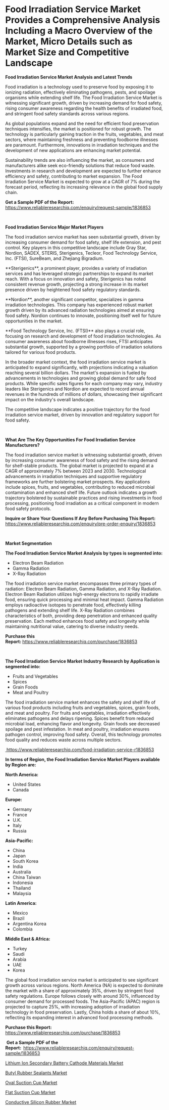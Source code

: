 <p><h1>Food Irradiation Service Market Provides a Comprehensive Analysis Including a Macro Overview of the Market, Micro Details such as Market Size and Competitive Landscape</h1></p><p><strong>Food Irradiation Service Market Analysis and Latest Trends</strong></p>
<p><p>Food irradiation is a technology used to preserve food by exposing it to ionizing radiation, effectively eliminating pathogens, pests, and spoilage organisms while extending shelf life. The Food Irradiation Service Market is witnessing significant growth, driven by increasing demand for food safety, rising consumer awareness regarding the health benefits of irradiated food, and stringent food safety standards across various regions. </p><p>As global populations expand and the need for efficient food preservation techniques intensifies, the market is positioned for robust growth. The technology is particularly gaining traction in the fruits, vegetables, and meat sectors, where maintaining freshness and preventing foodborne illnesses are paramount. Furthermore, innovations in irradiation techniques and the development of new applications are enhancing market potential.</p><p>Sustainability trends are also influencing the market, as consumers and manufacturers alike seek eco-friendly solutions that reduce food waste. Investments in research and development are expected to further enhance efficiency and safety, contributing to market expansion. The Food Irradiation Service Market is expected to grow at a CAGR of 7% during the forecast period, reflecting its increasing relevance in the global food supply chain.</p></p>
<p><strong>Get a Sample PDF of the Report:&nbsp;</strong> <a href="https://www.reliableresearchiq.com/enquiry/request-sample/1836853?utm_campaign=1119&utm_medium=2&utm_source=Github&utm_content=ia&utm_term=16102024&utm_id=food-irradiation-service">https://www.reliableresearchiq.com/enquiry/request-sample/1836853</a></p>
<p>&nbsp;</p>
<p><strong>Food Irradiation Service Major Market Players</strong></p>
<p><p>The food irradiation service market has seen substantial growth, driven by increasing consumer demand for food safety, shelf life extension, and pest control. Key players in this competitive landscape include Gray Star, Nordion, SADEX, STERIS, Sterigenics, Tecleor, Food Technology Service, Inc. (FTSI), SureBeam, and Zhejiang Bigradium.</p><p>**Sterigenics**, a prominent player, provides a variety of irradiation services and has leveraged strategic partnerships to expand its market reach. With a focus on innovation and safety, Sterigenics has noted consistent revenue growth, projecting a strong increase in its market presence driven by heightened food safety regulatory standards.</p><p>**Nordion**, another significant competitor, specializes in gamma irradiation technologies. This company has experienced robust market growth driven by its advanced radiation technologies aimed at ensuring food safety. Nordion continues to innovate, positioning itself well for future opportunities in the market.</p><p>**Food Technology Service, Inc. (FTSI)** also plays a crucial role, focusing on research and development of food irradiation technologies. As consumer awareness about foodborne illnesses rises, FTSI anticipates substantial growth, supported by a growing portfolio of irradiation solutions tailored for various food products.</p><p>In the broader market context, the food irradiation service market is anticipated to expand significantly, with projections indicating a valuation reaching several billion dollars. The market's expansion is fueled by advancements in technologies and growing global demand for safe food products. While specific sales figures for each company may vary, industry leaders like Sterigenics and Nordion are expected to record annual revenues in the hundreds of millions of dollars, showcasing their significant impact on the industry's overall landscape. </p><p>The competitive landscape indicates a positive trajectory for the food irradiation service market, driven by innovation and regulatory support for food safety.</p></p>
<p>&nbsp;</p>
<p><strong>What Are The Key Opportunities For Food Irradiation Service Manufacturers?</strong></p>
<p><p>The food irradiation service market is witnessing substantial growth, driven by increasing consumer awareness of food safety and the rising demand for shelf-stable products. The global market is projected to expand at a CAGR of approximately 7% between 2023 and 2030. Technological advancements in irradiation techniques and supportive regulatory frameworks are further bolstering market prospects. Key applications include spices, fruits, and vegetables, contributing to reduced microbial contamination and enhanced shelf life. Future outlook indicates a growth trajectory bolstered by sustainable practices and rising investments in food processing, positioning food irradiation as a critical component in modern food safety protocols.</p></p>
<p><strong>Inquire or Share Your Questions If Any Before Purchasing This Report:</strong> <a href="https://www.reliableresearchiq.com/enquiry/pre-order-enquiry/1836853?utm_campaign=1119&utm_medium=2&utm_source=Github&utm_content=ia&utm_term=16102024&utm_id=food-irradiation-service">https://www.reliableresearchiq.com/enquiry/pre-order-enquiry/1836853</a></p>
<p>&nbsp;</p>
<p><strong>Market Segmentation</strong></p>
<p><strong>The Food Irradiation Service Market Analysis by types is segmented into:</strong></p>
<p><ul><li>Electron Beam Radiation</li><li>Gamma Radiation</li><li>X-Ray Radiation</li></ul></p>
<p><p>The food irradiation service market encompasses three primary types of radiation: Electron Beam Radiation, Gamma Radiation, and X-Ray Radiation. Electron Beam Radiation utilizes high-energy electrons to rapidly irradiate food, ensuring quick processing and minimal heat impact. Gamma Radiation employs radioactive isotopes to penetrate food, effectively killing pathogens and extending shelf life. X-Ray Radiation combines characteristics of both, providing deep penetration and enhanced quality preservation. Each method enhances food safety and longevity while maintaining nutritional value, catering to diverse industry needs.</p></p>
<p><strong>Purchase this Report:&nbsp;</strong><a href="https://www.reliableresearchiq.com/purchase/1836853?utm_campaign=1119&utm_medium=2&utm_source=Github&utm_content=ia&utm_term=16102024&utm_id=food-irradiation-service">https://www.reliableresearchiq.com/purchase/1836853</a></p>
<p>&nbsp;</p>
<p><strong>The Food Irradiation Service Market Industry Research by Application is segmented into:</strong></p>
<p><ul><li>Fruits and Vegetables</li><li>Spices</li><li>Grain Foods</li><li>Meat and Poultry</li></ul></p>
<p><p>The food irradiation service market enhances the safety and shelf life of various food products including fruits and vegetables, spices, grain foods, and meat and poultry. For fruits and vegetables, irradiation effectively eliminates pathogens and delays ripening. Spices benefit from reduced microbial load, enhancing flavor and longevity. Grain foods see decreased spoilage and pest infestation. In meat and poultry, irradiation ensures pathogen control, improving food safety. Overall, this technology promotes food quality and reduces waste across multiple sectors.</p></p>
<p><a href="https://www.reliableresearchiq.com/food-irradiation-service-r1836853?utm_campaign=1119&utm_medium=2&utm_source=Github&utm_content=ia&utm_term=16102024&utm_id=food-irradiation-service">&nbsp;https://www.reliableresearchiq.com/food-irradiation-service-r1836853</a></p>
<p><strong>In terms of Region, the Food Irradiation Service Market Players available by Region are:</strong></p>
<p>
    <p> <strong> North America: </strong>
        <ul>
            <li>United States</li>
            <li>Canada</li>
        </ul>
        </p> 
    <p> <strong> Europe: </strong>
        <ul>
            <li>Germany</li>
            <li>France</li>
            <li>U.K.</li>
            <li>Italy</li>
            <li>Russia</li>
        </ul>
        </p> 
    <p> <strong> Asia-Pacific: </strong>
        <ul>
            <li>China</li>
            <li>Japan</li>
            <li>South Korea</li>
            <li>India</li>
            <li>Australia</li>
            <li>China Taiwan</li>
            <li>Indonesia</li>
            <li>Thailand</li>
            <li>Malaysia</li>
        </ul>
        </p> 
    <p> <strong> Latin America: </strong>
        <ul>
            <li>Mexico</li>
            <li>Brazil</li>
            <li>Argentina Korea</li>
            <li>Colombia</li>
        </ul>
        </p> 
    <p> <strong> Middle East & Africa: </strong>
        <ul>
            <li>Turkey</li>
            <li>Saudi</li>
            <li>Arabia</li>
            <li>UAE</li>
            <li>Korea</li>
        </ul>
    </p>
    </p>
<p><p>The global food irradiation service market is anticipated to see significant growth across various regions. North America (NA) is expected to dominate the market with a share of approximately 35%, driven by stringent food safety regulations. Europe follows closely with around 30%, influenced by consumer demand for processed foods. The Asia-Pacific (APAC) region is projected to capture 25%, with increasing adoption of irradiation technology in food preservation. Lastly, China holds a share of about 10%, reflecting its expanding interest in advanced food processing methods.</p></p>
<p><strong>Purchase this Report: </strong><a href="https://www.reliableresearchiq.com/purchase/1836853?utm_campaign=1119&utm_medium=2&utm_source=Github&utm_content=ia&utm_term=16102024&utm_id=food-irradiation-service">https://www.reliableresearchiq.com/purchase/1836853</a></p>
<p>&nbsp;<strong>Get a Sample PDF of the Report:&nbsp;&nbsp;</strong><a href="https://www.reliableresearchiq.com/enquiry/request-sample/1836853?utm_campaign=1119&utm_medium=2&utm_source=Github&utm_content=ia&utm_term=16102024&utm_id=food-irradiation-service">https://www.reliableresearchiq.com/enquiry/request-sample/1836853</a></p>
<p><strong></strong></p>
<p><p><a href="https://github.com/pespeyervi/Market-Research-Report-List-1/blob/main/lithium-ion-secondary-battery-cathode-materials-market.md?utm_campaign=1119&utm_medium=2&utm_source=Github&utm_content=ia&utm_term=16102024&utm_id=food-irradiation-service">Lithium Ion Secondary Battery Cathode Materials Market</a></p><p><a href="https://www.linkedin.com/pulse/butyl-rubber-sealants-industry-insights-report-analyzing-qxfdc?utm_campaign=1119&utm_medium=2&utm_source=Github&utm_content=ia&utm_term=16102024&utm_id=food-irradiation-service">Butyl Rubber Sealants Market</a></p><p><a href="https://issuu.com/reportprime-2/docs/oval-suction-cup-market-size-2030.p_236ce70e1c8757?utm_campaign=1119&utm_medium=2&utm_source=Github&utm_content=ia&utm_term=16102024&utm_id=food-irradiation-service">Oval Suction Cup Market</a></p><p><a href="https://issuu.com/reportprime-2/docs/flat-suction-cup-market-size-2030.p_d59b412ca43872?utm_campaign=1119&utm_medium=2&utm_source=Github&utm_content=ia&utm_term=16102024&utm_id=food-irradiation-service">Flat Suction Cup Market</a></p><p><a href="https://www.linkedin.com/pulse/conductive-silicon-rubber-sector-surge-58-growth-roadmap-2031-urauc?utm_campaign=1119&utm_medium=2&utm_source=Github&utm_content=ia&utm_term=16102024&utm_id=food-irradiation-service">Conductive Silicon Rubber Market</a></p></p>